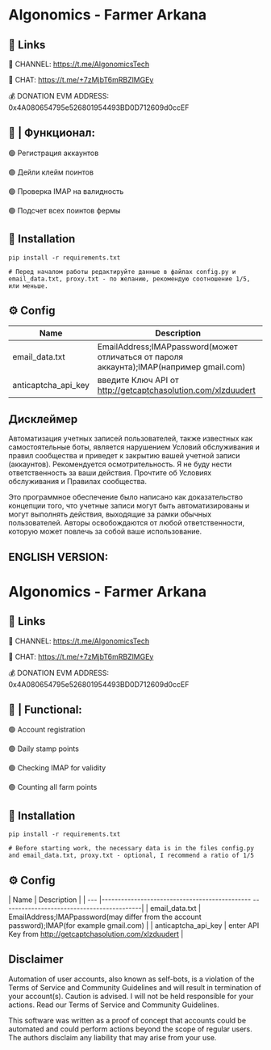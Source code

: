 #  Algonomics - Farmer Arkana


## 🔗 Links

🔔 CHANNEL: https://t.me/AlgonomicsTech

💬 CHAT: https://t.me/+7zMjbT6mRBZlMGEy

💰 DONATION EVM ADDRESS: 0x4A080654795e526801954493BD0D712609d0ccEF



## 🤖 | Функционал:

🟢 Регистрация аккаунтов

🟢 Дейли клейм поинтов

🟢 Проверка IMAP на валидность

🟢 Подсчет всех поинтов фермы




## 🚀 Installation
```
pip install -r requirements.txt

# Перед началом работы редактируйте данные в файлах config.py и email_data.txt, proxy.txt - по желанию, рекомендую соотношение 1/5, или меньше.

```

## ⚙️ Config

| Name | Description                                                                             |
| --- |-----------------------------------------------------------------------------------------|
| email_data.txt | EmailAddress;IMAPpassword(может отличаться от пароля аккаунта);IMAP(например gmail.com) |
| anticaptcha_api_key | введите Ключ API от http://getcaptchasolution.com/xlzduudert                            |





## Дисклеймер
Автоматизация учетных записей пользователей, также известных как самостоятельные боты, является нарушением Условий обслуживания и правил сообщества  и приведет к закрытию вашей учетной записи (аккаунтов). Рекомендуется осмотрительность. Я не буду нести ответственность за ваши действия. Прочтите об Условиях обслуживания и Правилах сообщества.

Это программное обеспечение было написано как доказательство концепции того, что учетные записи могут быть автоматизированы и могут выполнять действия, выходящие за рамки обычных пользователей. Авторы  освобождаются от любой ответственности, которую может повлечь за собой ваше использование.





## ENGLISH VERSION:
# Algonomics - Farmer Arkana


## 🔗 Links

🔔 CHANNEL: https://t.me/AlgonomicsTech

💬 CHAT: https://t.me/+7zMjbT6mRBZlMGEy

💰 DONATION EVM ADDRESS: 0x4A080654795e526801954493BD0D712609d0ccEF



## 🤖 | Functional:

🟢 Account registration

🟢 Daily stamp points

🟢 Checking IMAP for validity

🟢 Counting all farm points




## 🚀 Installation
```
pip install -r requirements.txt

# Before starting work, the necessary data is in the files config.py and email_data.txt, proxy.txt - optional, I recommend a ratio of 1/5

```

## ⚙️ Config

| Name | Description |
| --- |---------------------------------------------- -------------------------------------------|
| email_data.txt | EmailAddress;IMAPpassword(may differ from the account password);IMAP(for example gmail.com) |
| anticaptcha_api_key | enter API Key from http://getcaptchasolution.com/xlzduudert |





## Disclaimer
Automation of user accounts, also known as self-bots, is a violation of the Terms of Service and Community Guidelines and will result in termination of your account(s). Caution is advised. I will not be held responsible for your actions. Read our Terms of Service and Community Guidelines.

This software was written as a proof of concept that accounts could be automated and could perform actions beyond the scope of regular users. The authors disclaim any liability that may arise from your use.



